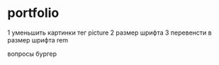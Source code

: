 # portfolio
1 уменьшить картинки тег picture
2 размер шрифта
3 перевенсти в размер шрифта rem

вопросы 
бургер